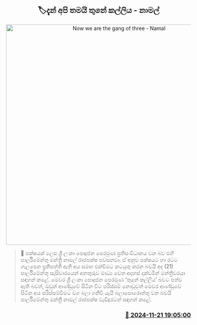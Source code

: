 <p align='center'><b><h2 align='center' title='Now we are the gang of three - Namal'>🏷දැන් අපි තමයි තුනේ කල්ලිය - නාමල්</h2></b></p>
<p align='center'><img src='https://helakuru.sgp1.cdn.digitaloceanspaces.com/esana/images/lib/namal-parliment-voice.jpg' width='600' alt='Now we are the gang of three - Namal'></p>

>📝 පක්ෂයක් ලෙස ශ්‍රී ලංකා පොදුජන පෙරමුණ ප්‍රතිසංවිධානය වන බව එහි පාර්ලිමේන්තු මන්ත්‍රී නාමල් රාජපක්ෂ පවසනවා.
ඒ අනුව පක්ෂයට හා රටට ගැලපෙන ප්‍රතිපත්ති ඇති අය සමඟ එක්වීමට කටයුතු කරන බවයි අද (21) පාර්ලිමේන්තු සැසිවාරයෙන් අනතුරුව මාධ්‍ය වෙත අදහස් දක්වමින් මන්ත්‍රීවරයා සඳහන් කළේ.
මෙවර ශ්‍රී ලංකා පොදුජන පෙරමුණ ‘තුනේ කල්ලිය’ බවට පත්ව ඇති බවත්, ඔවුන් ආණ්ඩුවේ සිටින විට පරිස්සම් නොවූවත් මෙවර ආණ්ඩුවේ සිටින අ​ය පරිස්සම්වීමට වග බලා ගනීවි යැයි බලාපොරොත්තු වන බවයි පාර්ලිමේන්තු මන්ත්‍රී නාමල් රාජපක්ෂ වැඩිදුරටත් සඳහන් කළේ.


<h3 align='right'><a href='https://www.helakuru.lk/esana/p/105342/'>📅 2024-11-21 19:05:00</a></h3>

